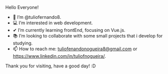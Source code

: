 Hello Everyone! 

- 👋 I’m @tuliofernando8.
- 💻 I’m interested in web development.
- ✔  I’m currently learning frontEnd, focusing on Vue.js.
- 📚 I’m looking to collaborate with some small projects that i develop for studying.
- 📫 How to reach me: tuliofenandonogueira8@gmail.com or https://www.linkedin.com/in/tuliofnogueira/.

Thank you for visiting, have a good day! :D

<!---
tuliofernando8/tuliofernando8 is a ✨ special ✨ repository because its `README.md` (this file) appears on your GitHub profile.
You can click the Preview link to take a look at your changes.
--->

